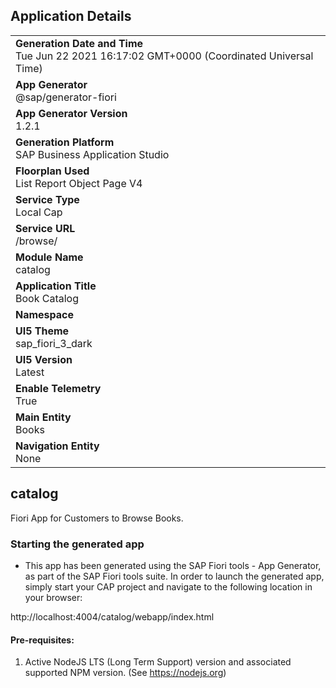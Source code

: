 ## Application Details
|               |
| ------------- |
|**Generation Date and Time**<br>Tue Jun 22 2021 16:17:02 GMT+0000 (Coordinated Universal Time)|
|**App Generator**<br>@sap/generator-fiori|
|**App Generator Version**<br>1.2.1|
|**Generation Platform**<br>SAP Business Application Studio|
|**Floorplan Used**<br>List Report Object Page V4|
|**Service Type**<br>Local Cap|
|**Service URL**<br>/browse/
|**Module Name**<br>catalog|
|**Application Title**<br>Book Catalog|
|**Namespace**<br>|
|**UI5 Theme**<br>sap_fiori_3_dark|
|**UI5 Version**<br>Latest|
|**Enable Telemetry**<br>True|
|**Main Entity**<br>Books|
|**Navigation Entity**<br>None|

## catalog

Fiori App for Customers to Browse Books.

### Starting the generated app

-   This app has been generated using the SAP Fiori tools - App Generator, as part of the SAP Fiori tools suite.  In order to launch the generated app, simply start your CAP project and navigate to the following location in your browser:

http://localhost:4004/catalog/webapp/index.html

#### Pre-requisites:

1. Active NodeJS LTS (Long Term Support) version and associated supported NPM version.  (See https://nodejs.org)


